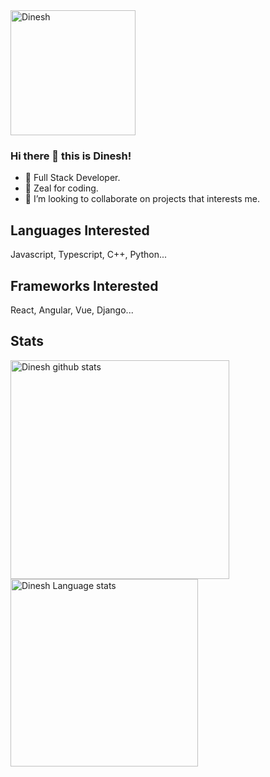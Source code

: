 <img src="https://user-images.githubusercontent.com/43106572/93477271-73780c00-f918-11ea-9861-06e86049c11a.gif" alt="Dinesh" width="200"/>

### Hi there 👋 this is Dinesh!

- 🔭 Full Stack Developer.
- 🌱 Zeal for coding.
- 👯 I’m looking to collaborate on projects that interests me.

## Languages Interested

Javascript, Typescript, C++, Python...

## Frameworks Interested 

React, Angular, Vue, Django...

## Stats

<img align="left" width="350" src="https://github-readme-stats.vercel.app/api?username=DineshTdd&layout=compact&show_icons=true&theme=algolia" alt="Dinesh github stats"/>
<img align="left" width="300" src="https://github-readme-stats.vercel.app/api/top-langs/?username=DineshTdd&layout=compact&show_icons=true&theme=algolia" alt="Dinesh Language stats"/>
